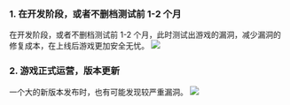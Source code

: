 
### 1. 在开发阶段，或者不删档测试前 1-2 个月
在开发阶段，或者不删档测试前 1-2 个月，此时测试出游戏的漏洞，减少漏洞的修复成本，在上线后游戏更加安全无忧。
![](https://mc.qcloudimg.com/static/img/8a101900cbf0d335e25dc8975755fb41/image.png)

### 2. 游戏正式运营，版本更新
一个大的新版本发布时，也有可能发现较严重漏洞。
![](https://mc.qcloudimg.com/static/img/37baa938566c13de392bb417dfd4543d/image.png)
